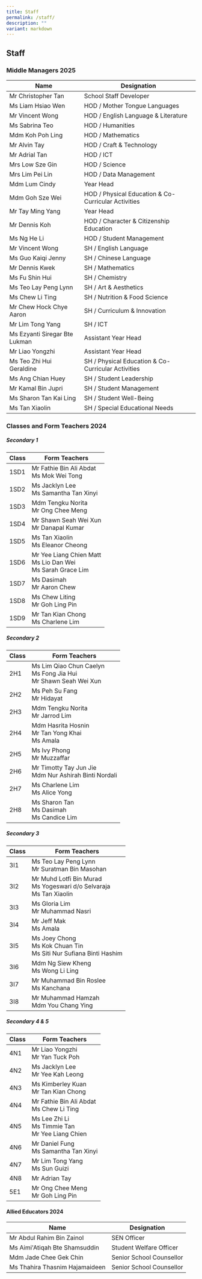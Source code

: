 ```yaml
---
title: Staff
permalink: /staff/
description: ""
variant: markdown
---
```

## Staff

### Middle Managers 2025

| Name  | Designation |
|---|---|
| Mr Christopher Tan | School Staff Developer |
| Ms Liam Hsiao Wen | HOD / Mother Tongue Languages |
| Mr Vincent Wong | HOD / English Language &amp; Literature |
| Ms Sabrina Teo | HOD / Humanities |
| Mdm Koh Poh Ling | HOD / Mathematics |
| Mr Alvin Tay | HOD / Craft &amp; Technology |
| Mr Adrial Tan | HOD / ICT |
| Mrs Low Sze Gin | HOD / Science |
| Mrs Lim Pei Lin | HOD / Data Management |
| Mdm Lum Cindy | Year Head |
| Mdm Goh Sze Wei | HOD / Physical Education &amp; Co-Curricular Activities |
| Mr Tay Ming Yang | Year Head |
| Mr Dennis Koh | HOD / Character &amp; Citizenship Education |
| Ms Ng He Li | HOD / Student Management |
| Mr Vincent Wong | SH / English Language |
| Ms Guo Kaiqi Jenny | SH / Chinese Language |
| Mr Dennis Kwek | SH / Mathematics |
| Ms Fu Shin Hui | SH / Chemistry |
| Ms Teo Lay Peng Lynn | SH / Art &amp; Aesthetics |
| Ms Chew Li Ting | SH / Nutrition &amp; Food Science |
| Mr Chew Hock Chye Aaron | SH / Curriculum &amp; Innovation |
| Mr Lim Tong Yang | SH / ICT |
| Ms Ezyanti Siregar Bte Lukman | Assistant Year Head |
| Mr Liao Yongzhi | Assistant Year Head |
| Ms Teo Zhi Hui Geraldine | SH / Physical Education &amp; Co-Curricular Activities |
| Ms Ang Chian Huey | SH / Student Leadership |
| Mr Kamal Bin Jupri | SH / Student Management |
| Ms Sharon Tan Kai Ling | SH / Student Well-Being |
| Ms Tan Xiaolin | SH / Special Educational Needs |

### Classes and Form Teachers 2024

##### Secondary 1

| Class | Form Teachers |
|---|---|
| 1SD1 | Mr Fathie Bin Ali Abdat<br>Ms Mok Wei Tong |
| 1SD2 | Ms Jacklyn Lee<br>Ms Samantha Tan Xinyi |
| 1SD3 | Mdm Tengku Norita<br>Mr Ong Chee Meng |
| 1SD4 | Mr Shawn Seah Wei Xun<br>Mr Danapal Kumar |
| 1SD5 | Ms Tan Xiaolin<br>Ms Eleanor Cheong |
| 1SD6 | Mr Yee Liang Chien Matt<br>Ms Lio Dan Wei<br>Ms Sarah Grace Lim |
| 1SD7 | Ms Dasimah<br>Mr Aaron Chew |
| 1SD8 | Ms Chew Liting<br>Mr Goh Ling Pin |
| 1SD9 | Mr Tan Kian Chong<br>Ms Charlene Lim |

##### Secondary 2

| Class | Form Teachers |
|---|---|
| 2H1 | Ms Lim Qiao Chun Caelyn<br>Ms Fong Jia Hui<br> Mr Shawn Seah Wei Xun |
| 2H2 | Ms Peh Su Fang<br>Mr Hidayat |
| 2H3 | Mdm Tengku Norita<br>Mr Jarrod Lim |
| 2H4 | Mdm Hasrita Hosnin<br>Mr Tan Yong Khai<br>Ms Amala|
| 2H5 | Ms Ivy Phong<br>Mr Muzzaffar |
| 2H6 | Mr Timotty Tay Jun Jie <br>Mdm Nur Ashirah Binti Nordali |
| 2H7 | Ms Charlene Lim<br>Ms Alice Yong |
| 2H8 | Ms Sharon Tan<br>Ms Dasimah<br>Ms Candice Lim |

##### Secondary 3

| Class | Form Teachers |
|---|---|
| 3I1 |Ms Teo Lay Peng Lynn<br>Mr Suratman Bin Masohan |
| 3I2 |Mr Muhd Lotfi Bin Murad<br>Ms Yogeswari d/o Selvaraja<br>Ms Tan Xiaolin |
| 3I3 |Ms Gloria Lim<br>Mr Muhammad Nasri |
| 3I4 |Mr Jeff Mak<br>Ms Amala |
| 3I5 |Ms Joey Chong<br>Ms Kok Chuan Tin<br>Ms Siti Nur Sufiana Binti Hashim |
| 3I6 |Mdm Ng Siew Kheng<br>Ms Wong Li Ling |
| 3I7 |Mr Muhammad Bin Roslee<br>Ms Kanchana |
| 3I8 |Mr Muhammad Hamzah<br>Mdm You Chang Ying |

##### Secondary 4 &amp; 5

| Class | Form Teachers |
|---|---|
| 4N1 | Mr Liao Yongzhi<br>Mr Yan Tuck Poh |
| 4N2 | Ms Jacklyn Lee<br>Mr Yee Kah Leong |
| 4N3 | Ms Kimberley Kuan<br>Mr Tan Kian Chong |
| 4N4 | Mr Fathie Bin Ali Abdat<br>Ms Chew Li Ting |
| 4N5 | Ms Lee Zhi Li<br>Ms Timmie Tan<br>Mr Yee Liang Chien |
| 4N6 | Mr Daniel Fung<br>Ms Samantha Tan Xinyi |
| 4N7 | Mr Lim Tong Yang<br>Ms Sun Guizi |
| 4N8 | Mr Adrian Tay |
| 5E1 |Mr Ong Chee Meng<br>Mr Goh Ling Pin |

#### Allied Educators 2024

| Name | Designation |
|---|---|
| Mr Abdul Rahim Bin Zainol<br> | SEN Officer<br> |
| Ms Aimi'Atiqah Bte Shamsuddin | Student Welfare Officer<br> |
| Mdm Jade Chee Gek Chin<br>| Senior School Counsellor<br> |
| Ms Thahira Thasnim Hajamaideen<br> | Senior School Counsellor<br> |